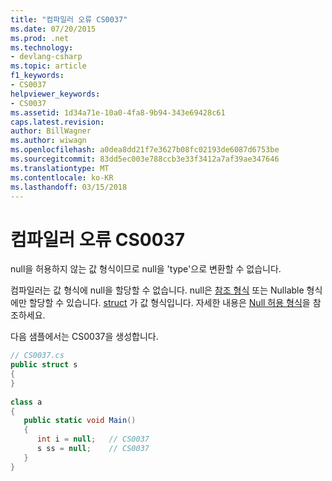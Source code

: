 ```yaml
---
title: "컴파일러 오류 CS0037"
ms.date: 07/20/2015
ms.prod: .net
ms.technology:
- devlang-csharp
ms.topic: article
f1_keywords:
- CS0037
helpviewer_keywords:
- CS0037
ms.assetid: 1d34a71e-10a0-4fa8-9b94-343e69428c61
caps.latest.revision: 
author: BillWagner
ms.author: wiwagn
ms.openlocfilehash: a0dea8dd21f7e3627b08fc02193de6087d6753be
ms.sourcegitcommit: 83dd5ec003e788ccb3e33f3412a7af39ae347646
ms.translationtype: MT
ms.contentlocale: ko-KR
ms.lasthandoff: 03/15/2018
---
```

# <a name="compiler-error-cs0037"></a>컴파일러 오류 CS0037
null을 허용하지 않는 값 형식이므로 null을 'type'으로 변환할 수 없습니다.  
  
 컴파일러는 값 형식에 null을 할당할 수 없습니다. null은 [참조 형식](../../csharp/language-reference/keywords/reference-types.md) 또는 Nullable 형식에만 할당할 수 있습니다. [struct](../../csharp/language-reference/keywords/struct.md) 가 값 형식입니다. 자세한 내용은 [Null 허용 형식](../../csharp/programming-guide/nullable-types/index.md)을 참조하세요.  
  
 다음 샘플에서는 CS0037을 생성합니다.  
  
```csharp  
// CS0037.cs  
public struct s  
{  
}  
  
class a  
{  
   public static void Main()  
   {  
      int i = null;   // CS0037  
      s ss = null;    // CS0037  
   }  
}  
```
